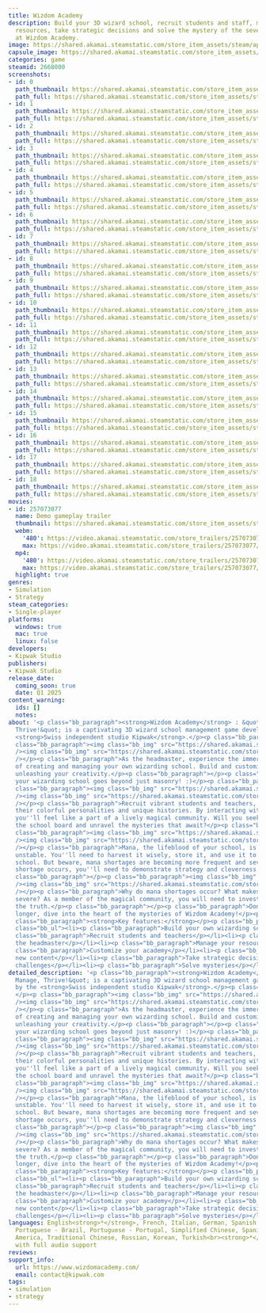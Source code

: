 ```yaml
---
title: Wizdom Academy
description: Build your 3D wizard school, recruit students and staff, manage your
  resources, take strategic decisions and solve the mystery of the severe mana shortages
  at Wizdom Academy.
image: https://shared.akamai.steamstatic.com/store_item_assets/steam/apps/2668000/header.jpg?t=1733433984
capsule_image: https://shared.akamai.steamstatic.com/store_item_assets/steam/apps/2668000/capsule_231x87.jpg?t=1733433984
categories: game
steamid: 2668000
screenshots:
- id: 0
  path_thumbnail: https://shared.akamai.steamstatic.com/store_item_assets/steam/apps/2668000/ss_e763c37b57341d467ba3a7e32c91c8544cdf0b70.600x338.jpg?t=1733433984
  path_full: https://shared.akamai.steamstatic.com/store_item_assets/steam/apps/2668000/ss_e763c37b57341d467ba3a7e32c91c8544cdf0b70.1920x1080.jpg?t=1733433984
- id: 1
  path_thumbnail: https://shared.akamai.steamstatic.com/store_item_assets/steam/apps/2668000/ss_d3c9a7422cc70a84198e450f95e2876902148a01.600x338.jpg?t=1733433984
  path_full: https://shared.akamai.steamstatic.com/store_item_assets/steam/apps/2668000/ss_d3c9a7422cc70a84198e450f95e2876902148a01.1920x1080.jpg?t=1733433984
- id: 2
  path_thumbnail: https://shared.akamai.steamstatic.com/store_item_assets/steam/apps/2668000/ss_17173b3f6c1d589f0f5fd986c67d85a73c1a5cb9.600x338.jpg?t=1733433984
  path_full: https://shared.akamai.steamstatic.com/store_item_assets/steam/apps/2668000/ss_17173b3f6c1d589f0f5fd986c67d85a73c1a5cb9.1920x1080.jpg?t=1733433984
- id: 3
  path_thumbnail: https://shared.akamai.steamstatic.com/store_item_assets/steam/apps/2668000/ss_fb28c67aa974ee159799cf2619afae1c9b91bcdb.600x338.jpg?t=1733433984
  path_full: https://shared.akamai.steamstatic.com/store_item_assets/steam/apps/2668000/ss_fb28c67aa974ee159799cf2619afae1c9b91bcdb.1920x1080.jpg?t=1733433984
- id: 4
  path_thumbnail: https://shared.akamai.steamstatic.com/store_item_assets/steam/apps/2668000/ss_a6c20bae92bd49bbe481850bb7a080d98415a951.600x338.jpg?t=1733433984
  path_full: https://shared.akamai.steamstatic.com/store_item_assets/steam/apps/2668000/ss_a6c20bae92bd49bbe481850bb7a080d98415a951.1920x1080.jpg?t=1733433984
- id: 5
  path_thumbnail: https://shared.akamai.steamstatic.com/store_item_assets/steam/apps/2668000/ss_6336e1896f4fbd6d3f64002298d2bb716a46aea3.600x338.jpg?t=1733433984
  path_full: https://shared.akamai.steamstatic.com/store_item_assets/steam/apps/2668000/ss_6336e1896f4fbd6d3f64002298d2bb716a46aea3.1920x1080.jpg?t=1733433984
- id: 6
  path_thumbnail: https://shared.akamai.steamstatic.com/store_item_assets/steam/apps/2668000/ss_9ca2c0b5a546d773510246019d160d8233376df5.600x338.jpg?t=1733433984
  path_full: https://shared.akamai.steamstatic.com/store_item_assets/steam/apps/2668000/ss_9ca2c0b5a546d773510246019d160d8233376df5.1920x1080.jpg?t=1733433984
- id: 7
  path_thumbnail: https://shared.akamai.steamstatic.com/store_item_assets/steam/apps/2668000/ss_c7eb741b3db0908714d9711044fdaa65bc29878a.600x338.jpg?t=1733433984
  path_full: https://shared.akamai.steamstatic.com/store_item_assets/steam/apps/2668000/ss_c7eb741b3db0908714d9711044fdaa65bc29878a.1920x1080.jpg?t=1733433984
- id: 8
  path_thumbnail: https://shared.akamai.steamstatic.com/store_item_assets/steam/apps/2668000/ss_67594a4342ee8dafcc455a772d9614d451f0670d.600x338.jpg?t=1733433984
  path_full: https://shared.akamai.steamstatic.com/store_item_assets/steam/apps/2668000/ss_67594a4342ee8dafcc455a772d9614d451f0670d.1920x1080.jpg?t=1733433984
- id: 9
  path_thumbnail: https://shared.akamai.steamstatic.com/store_item_assets/steam/apps/2668000/ss_0789bac76b478720f9cf6ab611a5b9d249b60212.600x338.jpg?t=1733433984
  path_full: https://shared.akamai.steamstatic.com/store_item_assets/steam/apps/2668000/ss_0789bac76b478720f9cf6ab611a5b9d249b60212.1920x1080.jpg?t=1733433984
- id: 10
  path_thumbnail: https://shared.akamai.steamstatic.com/store_item_assets/steam/apps/2668000/ss_844c11d1ada80452be132ece91ec58c77e2443fa.600x338.jpg?t=1733433984
  path_full: https://shared.akamai.steamstatic.com/store_item_assets/steam/apps/2668000/ss_844c11d1ada80452be132ece91ec58c77e2443fa.1920x1080.jpg?t=1733433984
- id: 11
  path_thumbnail: https://shared.akamai.steamstatic.com/store_item_assets/steam/apps/2668000/ss_d1949d7762b5bf5febba92d6453b4af0f31e8e08.600x338.jpg?t=1733433984
  path_full: https://shared.akamai.steamstatic.com/store_item_assets/steam/apps/2668000/ss_d1949d7762b5bf5febba92d6453b4af0f31e8e08.1920x1080.jpg?t=1733433984
- id: 12
  path_thumbnail: https://shared.akamai.steamstatic.com/store_item_assets/steam/apps/2668000/ss_b0389770a5072e21fe2182a4f4b3e618d3342d3f.600x338.jpg?t=1733433984
  path_full: https://shared.akamai.steamstatic.com/store_item_assets/steam/apps/2668000/ss_b0389770a5072e21fe2182a4f4b3e618d3342d3f.1920x1080.jpg?t=1733433984
- id: 13
  path_thumbnail: https://shared.akamai.steamstatic.com/store_item_assets/steam/apps/2668000/ss_b898e3f085b426bb33d066fb31fd7289d00ba200.600x338.jpg?t=1733433984
  path_full: https://shared.akamai.steamstatic.com/store_item_assets/steam/apps/2668000/ss_b898e3f085b426bb33d066fb31fd7289d00ba200.1920x1080.jpg?t=1733433984
- id: 14
  path_thumbnail: https://shared.akamai.steamstatic.com/store_item_assets/steam/apps/2668000/ss_860ffe7a314abf08566fe5f8def77f28d0c6318c.600x338.jpg?t=1733433984
  path_full: https://shared.akamai.steamstatic.com/store_item_assets/steam/apps/2668000/ss_860ffe7a314abf08566fe5f8def77f28d0c6318c.1920x1080.jpg?t=1733433984
- id: 15
  path_thumbnail: https://shared.akamai.steamstatic.com/store_item_assets/steam/apps/2668000/ss_d6e62b4a75a87d35f65edd238eb4bfb33697d25b.600x338.jpg?t=1733433984
  path_full: https://shared.akamai.steamstatic.com/store_item_assets/steam/apps/2668000/ss_d6e62b4a75a87d35f65edd238eb4bfb33697d25b.1920x1080.jpg?t=1733433984
- id: 16
  path_thumbnail: https://shared.akamai.steamstatic.com/store_item_assets/steam/apps/2668000/ss_e8447d09dc978c2641f4ffb9321f808792c785c6.600x338.jpg?t=1733433984
  path_full: https://shared.akamai.steamstatic.com/store_item_assets/steam/apps/2668000/ss_e8447d09dc978c2641f4ffb9321f808792c785c6.1920x1080.jpg?t=1733433984
- id: 17
  path_thumbnail: https://shared.akamai.steamstatic.com/store_item_assets/steam/apps/2668000/ss_e7a5670b3fe9a7d31dbb7e207bcfa4c02c57c981.600x338.jpg?t=1733433984
  path_full: https://shared.akamai.steamstatic.com/store_item_assets/steam/apps/2668000/ss_e7a5670b3fe9a7d31dbb7e207bcfa4c02c57c981.1920x1080.jpg?t=1733433984
- id: 18
  path_thumbnail: https://shared.akamai.steamstatic.com/store_item_assets/steam/apps/2668000/ss_7a9f872988cbae0f9b2990f98f91a678986fce46.600x338.jpg?t=1733433984
  path_full: https://shared.akamai.steamstatic.com/store_item_assets/steam/apps/2668000/ss_7a9f872988cbae0f9b2990f98f91a678986fce46.1920x1080.jpg?t=1733433984
movies:
- id: 257073077
  name: Demo gameplay trailer
  thumbnail: https://shared.akamai.steamstatic.com/store_item_assets/steam/apps/257073077/fde8d7c58558f79ad7075f2499c3d8fb35d19755/movie_600x337.jpg?t=1731512466
  webm:
    '480': https://video.akamai.steamstatic.com/store_trailers/257073077/movie480_vp9.webm?t=1731512466
    max: https://video.akamai.steamstatic.com/store_trailers/257073077/movie_max_vp9.webm?t=1731512466
  mp4:
    '480': https://video.akamai.steamstatic.com/store_trailers/257073077/movie480.mp4?t=1731512466
    max: https://video.akamai.steamstatic.com/store_trailers/257073077/movie_max.mp4?t=1731512466
  highlight: true
genres:
- Simulation
- Strategy
steam_categories:
- Single-player
platforms:
  windows: true
  mac: true
  linux: false
developers:
- Kipwak Studio
publishers:
- Kipwak Studio
release_date:
  coming_soon: true
  date: Q1 2025
content_warning:
  ids: []
  notes:
about: '<p class="bb_paragraph"><strong>Wizdom Academy</strong> : &quot;Build, Manage,
  Thrive!&quot; is a captivating 3D wizard school management game developed by the
  <strong>Swiss independent studio Kipwak</strong>.</p><p class="bb_paragraph"> </p><p
  class="bb_paragraph"><img class="bb_img" src="https://shared.akamai.steamstatic.com/store_item_assets/steam/apps/2668000/extras/English1.png?t=1733433984"
  /><img class="bb_img" src="https://shared.akamai.steamstatic.com/store_item_assets/steam/apps/2668000/extras/WA_GIF_1.gif?t=1733433984"
  /></p><p class="bb_paragraph">As the headmaster, experience the immersive journey
  of creating and managing your own wizarding school. Build and customize your school,
  unleashing your creativity.</p><p class="bb_paragraph"></p><p class="bb_paragraph">Leading
  your wizarding school goes beyond just masonry! :)</p><p class="bb_paragraph"></p><p
  class="bb_paragraph"><img class="bb_img" src="https://shared.akamai.steamstatic.com/store_item_assets/steam/apps/2668000/extras/English2.png?t=1733433984"
  /><img class="bb_img" src="https://shared.akamai.steamstatic.com/store_item_assets/steam/apps/2668000/extras/WA_GIF_2.gif?t=1733433984"
  /></p><p class="bb_paragraph">Recruit vibrant students and teachers, delve into
  their colorful personalities and unique histories. By interacting with these characters,
  you''ll feel like a part of a lively magical community. Will you seek to satisfy
  the school board and unravel the mysteries that await?</p><p class="bb_paragraph"></p><p
  class="bb_paragraph"><img class="bb_img" src="https://shared.akamai.steamstatic.com/store_item_assets/steam/apps/2668000/extras/English3.png?t=1733433984"
  /><img class="bb_img" src="https://shared.akamai.steamstatic.com/store_item_assets/steam/apps/2668000/extras/WA_GIF_3.gif?t=1733433984"
  /></p><p class="bb_paragraph">Mana, the lifeblood of your school, is becoming increasingly
  unstable. You''ll need to harvest it wisely, store it, and use it to power your
  school. But beware, mana shortages are becoming more frequent and severe. When a
  shortage occurs, you''ll need to demonstrate strategy and cleverness in your management.</p><p
  class="bb_paragraph"></p><p class="bb_paragraph"><img class="bb_img" src="https://shared.akamai.steamstatic.com/store_item_assets/steam/apps/2668000/extras/English4.png?t=1733433984"
  /><img class="bb_img" src="https://shared.akamai.steamstatic.com/store_item_assets/steam/apps/2668000/extras/WA_GIF_4.gif?t=1733433984"
  /></p><p class="bb_paragraph">Why do mana shortages occur? What makes them more
  severe? As a member of the magical community, you will need to investigate and uncover
  the truth.</p><p class="bb_paragraph"></p><p class="bb_paragraph">Don''t wait any
  longer, dive into the heart of the mysteries of Wizdom Academy!</p><p class="bb_paragraph"></p><p
  class="bb_paragraph"><strong>Key features:</strong></p><p class="bb_paragraph"></p><ul
  class="bb_ul"><li><p class="bb_paragraph">Build your own wizarding school</p></li><li><p
  class="bb_paragraph">Recruit students and teachers</p></li><li><p class="bb_paragraph">Be
  the headmaster</p></li><li><p class="bb_paragraph">Manage your resources</p></li><li><p
  class="bb_paragraph">Customize your academy</p></li><li><p class="bb_paragraph">Unlock
  new content</p></li><li><p class="bb_paragraph">Take strategic decisions to overcome
  challenges</p></li><li><p class="bb_paragraph">Solve mysteries</p></li></ul>'
detailed_description: '<p class="bb_paragraph"><strong>Wizdom Academy</strong> : &quot;Build,
  Manage, Thrive!&quot; is a captivating 3D wizard school management game developed
  by the <strong>Swiss independent studio Kipwak</strong>.</p><p class="bb_paragraph">
  </p><p class="bb_paragraph"><img class="bb_img" src="https://shared.akamai.steamstatic.com/store_item_assets/steam/apps/2668000/extras/English1.png?t=1733433984"
  /><img class="bb_img" src="https://shared.akamai.steamstatic.com/store_item_assets/steam/apps/2668000/extras/WA_GIF_1.gif?t=1733433984"
  /></p><p class="bb_paragraph">As the headmaster, experience the immersive journey
  of creating and managing your own wizarding school. Build and customize your school,
  unleashing your creativity.</p><p class="bb_paragraph"></p><p class="bb_paragraph">Leading
  your wizarding school goes beyond just masonry! :)</p><p class="bb_paragraph"></p><p
  class="bb_paragraph"><img class="bb_img" src="https://shared.akamai.steamstatic.com/store_item_assets/steam/apps/2668000/extras/English2.png?t=1733433984"
  /><img class="bb_img" src="https://shared.akamai.steamstatic.com/store_item_assets/steam/apps/2668000/extras/WA_GIF_2.gif?t=1733433984"
  /></p><p class="bb_paragraph">Recruit vibrant students and teachers, delve into
  their colorful personalities and unique histories. By interacting with these characters,
  you''ll feel like a part of a lively magical community. Will you seek to satisfy
  the school board and unravel the mysteries that await?</p><p class="bb_paragraph"></p><p
  class="bb_paragraph"><img class="bb_img" src="https://shared.akamai.steamstatic.com/store_item_assets/steam/apps/2668000/extras/English3.png?t=1733433984"
  /><img class="bb_img" src="https://shared.akamai.steamstatic.com/store_item_assets/steam/apps/2668000/extras/WA_GIF_3.gif?t=1733433984"
  /></p><p class="bb_paragraph">Mana, the lifeblood of your school, is becoming increasingly
  unstable. You''ll need to harvest it wisely, store it, and use it to power your
  school. But beware, mana shortages are becoming more frequent and severe. When a
  shortage occurs, you''ll need to demonstrate strategy and cleverness in your management.</p><p
  class="bb_paragraph"></p><p class="bb_paragraph"><img class="bb_img" src="https://shared.akamai.steamstatic.com/store_item_assets/steam/apps/2668000/extras/English4.png?t=1733433984"
  /><img class="bb_img" src="https://shared.akamai.steamstatic.com/store_item_assets/steam/apps/2668000/extras/WA_GIF_4.gif?t=1733433984"
  /></p><p class="bb_paragraph">Why do mana shortages occur? What makes them more
  severe? As a member of the magical community, you will need to investigate and uncover
  the truth.</p><p class="bb_paragraph"></p><p class="bb_paragraph">Don''t wait any
  longer, dive into the heart of the mysteries of Wizdom Academy!</p><p class="bb_paragraph"></p><p
  class="bb_paragraph"><strong>Key features:</strong></p><p class="bb_paragraph"></p><ul
  class="bb_ul"><li><p class="bb_paragraph">Build your own wizarding school</p></li><li><p
  class="bb_paragraph">Recruit students and teachers</p></li><li><p class="bb_paragraph">Be
  the headmaster</p></li><li><p class="bb_paragraph">Manage your resources</p></li><li><p
  class="bb_paragraph">Customize your academy</p></li><li><p class="bb_paragraph">Unlock
  new content</p></li><li><p class="bb_paragraph">Take strategic decisions to overcome
  challenges</p></li><li><p class="bb_paragraph">Solve mysteries</p></li></ul>'
languages: English<strong>*</strong>, French, Italian, German, Spanish - Spain, Japanese,
  Portuguese - Brazil, Portuguese - Portugal, Simplified Chinese, Spanish - Latin
  America, Traditional Chinese, Russian, Korean, Turkish<br><strong>*</strong>languages
  with full audio support
reviews:
support_info:
  url: https://www.wizdomacademy.com/
  email: contact@kipwak.com
tags:
- simulation
- strategy
---
```


